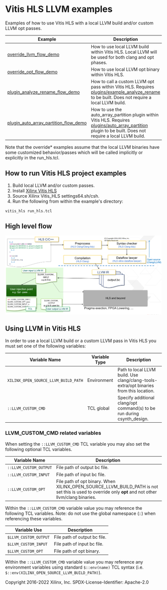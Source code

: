 # Vitis HLS LLVM examples

Examples of how to use Vitis HLS with a local LLVM build and/or custom LLVM opt passes.

Example | Description      
--------|------------------
[override_llvm_flow_demo](override_llvm_flow_demo) | How to use local LLVM build within Vitis HLS.  Local LLVM will be used for both clang and opt phases.
[override_opt_flow_demo](override_opt_flow_demo) | How to use local LLVM opt binary within Vitis HLS.  
[plugin_analyze_rename_flow_demo](plugin_analyze_rename_flow_demo) | How to call a custom LLVM opt pass within Vitis HLS.  Requires [plugins/example_analyze_rename](plugins/example_analyze_rename) to be built.  Does not require a local LLVM build.
[plugin_auto_array_partition_flow_demo](plugin_auto_array_partition_flow_demo) | How to use the auto_array_partition plugin within Vitis HLS.  Requires [plugins/auto_array_partition](plugins/auto_array_partition) plugin to be built.  Does not require a local LLVM build.

Note that the override\* examples assume that the local LLVM binaries have some customized behavior/passes which will be called implicitly or explicitly in the run_hls.tcl.


## How to run Vitis HLS project examples
1. Build local LLVM and/or custom passes.
2. Install [Xilinx Vitis HLS](https://www.xilinx.com/support/download/index.html/content/xilinx/en/downloadNav/vitis/2022-2.html)
3. Source Xilinx Vitis_HLS settings64.sh/csh. 
4. Run the following from within the example's directory:
```
vitis_hls run_hls.tcl
```


## High level flow
![Image of Vitis HLS flow](high-level-inject-flow.png "")

## Using LLVM in Vitis HLS
In order to use a local LLVM build or a custom LLVM pass in Vitis HLS you must set one of the following variables:

Variable Name                      | Variable Type | Description      
-----------------------------------|---------------|------------------
`XILINX_OPEN_SOURCE_LLVM_BUILD_PATH` | Environment   | Path to local LLVM build. Use clang/clang-tools-extra/opt binaries from this location.
`::LLVM_CUSTOM_CMD`                  | TCL global    | Specify additional clang/opt command(s) to be run during csynth_design.


### LLVM_CUSTOM_CMD related variables
When setting the `::LLVM_CUSTOM_CMD` TCL variable you may also set the following optional TCL variables.

Variable Name        | Description      
---------------------|------------------
`::LLVM_CUSTOM_OUTPUT` | File path of output bc file.
`::LLVM_CUSTOM_INPUT`  | File path of input bc file.
`::LLVM_CUSTOM_OPT`    | File path of opt binary. When XILINX_OPEN_SOURCE_LLVM_BUILD_PATH is not set this is used to override only **opt** and not other llvm/clang binaries.


Within the `::LLVM_CUSTOM_CMD` variable value you may reference the following TCL variables.
Note: do not use the global namespace (::) when referencing these variables.

Variable Use        | Description      
--------------------|------------------
`$LLVM_CUSTOM_OUTPUT` | File path of output bc file.
`$LLVM_CUSTOM_INPUT`  | File path of input bc file.
`$LLVM_CUSTOM_OPT`    | File path of opt binary.

Within the `::LLVM_CUSTOM_CMD` variable value you may reference any environment variables using standard `$::env(name)` TCL syntax (i.e. `$::env(XILINX_OPEN_SOURCE_LLVM_BUILD_PATH)`).


Copyright 2016-2022 Xilinx, Inc.
SPDX-License-Identifier: Apache-2.0
